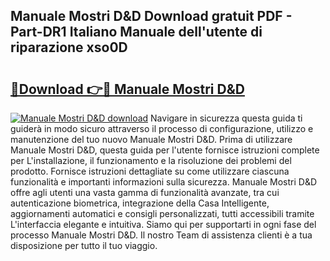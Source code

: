 ## Manuale Mostri D&D Download gratuit PDF - Part-DR1 Italiano Manuale dell'utente di riparazione xso0D

# <h2><a href="http://dfb1ju.blite.top/?on=Manuale+Mostri+D%26D">🔗Download 👉🔴 Manuale Mostri D&D</a></h2>

[![Manuale Mostri D&D download](https://i.imgur.com/lujVjoI.png)](http://dfb1ju.blite.top/?on=Manuale+Mostri+D%26D)
Navigare in sicurezza questa guida ti guiderà in modo sicuro attraverso il processo di configurazione, utilizzo e manutenzione del tuo nuovo Manuale Mostri D&D. Prima di utilizzare Manuale Mostri D&D, questa guida per l'utente fornisce istruzioni complete per L'installazione, il funzionamento e la risoluzione dei problemi del prodotto. Fornisce istruzioni dettagliate su come utilizzare ciascuna funzionalità e importanti informazioni sulla sicurezza. Manuale Mostri D&D offre agli utenti una vasta gamma di funzionalità avanzate, tra cui autenticazione biometrica, integrazione della Casa Intelligente, aggiornamenti automatici e consigli personalizzati, tutti accessibili tramite L'interfaccia elegante e intuitiva. Siamo qui per supportarti in ogni fase del processo Manuale Mostri D&D. Il nostro Team di assistenza clienti è a tua disposizione per tutto il tuo viaggio.
